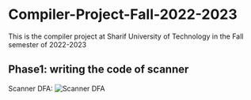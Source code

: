 # Compiler-Project-Fall-2022-2023
This is the compiler project at Sharif University of Technology in the Fall semester of 2022-2023
## Phase1: writing the code of scanner
Scanner DFA:
![Scanner DFA](https://user-images.githubusercontent.com/79264909/200432444-1f37976c-693b-4779-9139-a3c5f51c9899.png)
